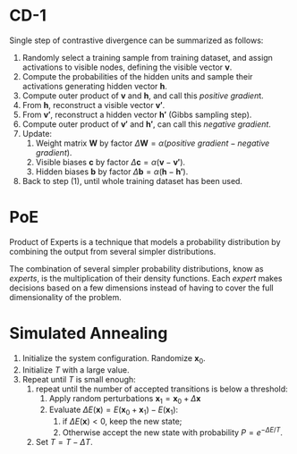 # CD-1

Single step of contrastive divergence can be summarized as follows:

1. Randomly select a training sample from training dataset, and assign activations to visible nodes, defining the visible vector $\mathbf{v}$.
2. Compute the probabilities of the hidden units and sample their activations generating hidden vector $\mathbf{h}$.
3. Compute outer product of $\mathbf{v}$ and $\mathbf{h}$, and call this *positive gradien*t.
4. From $\mathbf{h}$, reconstruct a visible vector $\mathbf{v'}$.
5. From $\mathbf{v'}$, reconstruct a hidden vector $\mathbf{h'}$ (Gibbs sampling step).
6. Compute outer product of $\mathbf{v'}$ and $\mathbf{h'}$, can call this *negative gradient*.
7. Update:
   1. Weight matrix $\mathbf{W}$ by factor $\Delta \mathbf{W} = \alpha (\textit{positive gradient} - \textit{negative gradient})$.
   2. Visible biases $\mathbf{c}$ by factor $\Delta \mathbf{c} = \alpha (\mathbf{v} - \mathbf{v'})$.
   3. Hidden biases $\mathbf{b}$ by factor $\Delta \mathbf{b} = \alpha (\mathbf{h} - \mathbf{h'})$.
8. Back to step (1), until whole training dataset has been used.



# PoE

Product of Experts is a technique that models a probability distribution by combining the output from several simpler distributions. 

The combination of several simpler probability distributions, know as *experts*, is the multiplication of their density functions. Each *expert* makes decisions based on a few dimensions instead of having to cover the full dimensionality of the problem.



# Simulated Annealing

1. Initialize the system configuration. Randomize $\mathbf{x}_{0}$.
2. Initialize $T$ with a large value.
3. Repeat until $T$ is small enough:
   1. repeat until the number of accepted transitions is below a threshold:
      1. Apply random perturbations $\mathbf{x}_{1} = \mathbf{x}_{0} + \Delta \mathbf{x}$
      2. Evaluate $\Delta E(\mathbf{x}) = E(\mathbf{x}_{0} + \mathbf{x}_{1}) - E(\mathbf{x}_{1})$:
         1. if $\Delta E(\mathbf{x}) < 0$, keep the new state;
         2. Otherwise accept the new state with probability $P = e^{-\Delta E / T}$.
   2. Set $T = T - \Delta T$.